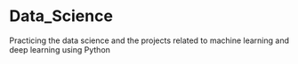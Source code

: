 # Data_Science
Practicing the data science and the projects related to machine learning and deep learning using Python
